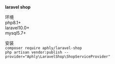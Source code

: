 **laravel shop**<br>

环境<br>
php8.1+<br>
laravel10.0+<br>
mysql5.7+<br>

安装<br>
`composer require aphly/laravel-shop` <br>
`php artisan vendor:publish --provider="Aphly\LaravelShop\ShopServiceProvider"` <br>



